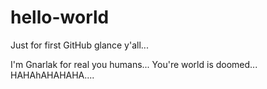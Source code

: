 # hello-world
Just for first GitHub glance y'all...

I'm Gnarlak for real you humans... You're world is doomed... HAHAhAHAHAHA....
